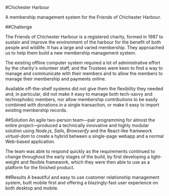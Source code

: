 #Chichester Harbour

A membership management system for the Friends of Chichester Harbour.

##Challenge

The Friends of Chichester Harbour is a registered charity, formed in 1987 to sustain and improve the environment of the harbour for the benefit of both people and wildlife. It has a large and varied membership. They approached us to help them build a new membership management system.

The existing offline computer system required a lot of administrative effort by the charity's volunteer staff, and the Trustees were keen to find a way to manage and communicate with their members and to allow the members to manage their membership and payments online. 

Available off-the-shelf systems did not give them the flexibility they needed and, in particular, did not make it easy to manage both tech-savvy and technophobic members, nor allow membership contributions to be easily combined with donations in a single transaction, or make it easy to import existing membership records.

##Solution
An agile two-person team—pair programming for almost the entire project—produced a technically innovative and highly modular solution using *Node.js*, *Sails*, *Browserify* and the React-like framework *virtual-dom* to create a hybrid between a single-page webapp and a normal Web-based application. 

The team was able to respond quickly as the requirements continued to change throughout the early stages of the build, by first developing a light-weight and flexible framework, which they were then able to use as a platform for the finished product. 

##Results
A beautiful and easy to use customer relationship management system, built mobile first and offering a blazingly-fast user experience on both desktop and mobile.


